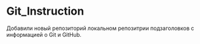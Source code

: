 # Git_Instruction
Добавили новый репозиторий
 локальном репозитрии  подзаголовков с информацией о Git и GitHub.
